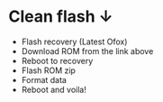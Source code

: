# Clean flash ↓

- Flash recovery (Latest Ofox)
- Download ROM from the link above
- Reboot to recovery
- Flash ROM zip
- Format data
- Reboot and voila!

